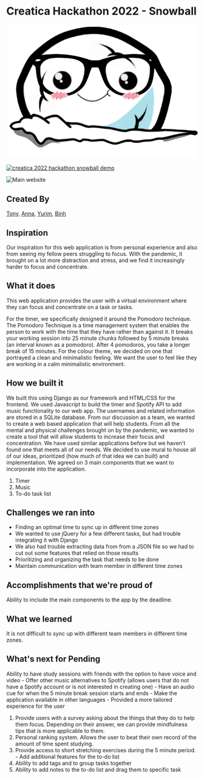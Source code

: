 # Creatica Hackathon 2022 - Snowball

![Snowball Logo](study/static/img/snowball.png)

[![creatica 2022 hackathon snowball demo
](https://img.youtube.com/vi/lt-gWDhBzs8)](https://www.youtube.com/watch?v=lt-gWDhBzs8&ab_channel=%EB%B0%95%EC%9C%A0%EB%A6%BC8)

![Main website](https://challengepost-s3-challengepost.netdna-ssl.com/photos/production/software_photos/001/922/145/datas/original.jpeg)

## Created By

[Tony](https://github.com/trobutlef), [Anna](https://github.com/bluebeepie), [Yurim](https://github.com/lina1919), [Binh](https://github.com/thabinhl21)

## Inspiration
Our inspiration for this web application is from personal experience and also from seeing my fellow peers struggling to focus. With the pandemic, it brought on a lot more distraction and stress, and we find it increasingly harder to focus and concentrate.

## What it does
This web application provides the user with a virtual environment where they can focus and concentrate on a task or tasks. 

For the timer, we specifically designed it around the Pomodoro technique. The Pomodoro Technique is a time management system that enables the person to work with the time that they have rather than against it. It breaks your working session into 25 minute chunks followed by 5 minute breaks (an interval known as a pomodoro). After 4 pomodoros, you take a longer break of 15 minutes. For the colour theme, we decided on one that portrayed a clean and minimalistic feeling. We want the user to feel like they are working in a calm minimalistic environment.

## How we built it
We built this using Django as our framework and HTML/CSS for the frontend. We used Javascript to build the timer and Spotify API to add music functionality to our web app. The usernames and related information are stored in a SQLite database. From our discussion as a team, we wanted to create a web based application that will help students. From all the mental and physical challenges brought on by the pandemic, we wanted to create a tool that will allow students to increase their focus and concentration. We have used similar applications before but we haven't found one that meets all of our needs. We decided to use mural to house all of our ideas, prioritized (how much of that idea we can built) and implementation. We agreed on 3 main components that we want to incorporate into the application.

1. Timer
1. Music
1. To-do task list
## Challenges we ran into
* Finding an optimal time to sync up in different time zones 
* We wanted to use jQuery for a few different tasks, but had trouble integrating it with Django
* We also had trouble extracting data from from a JSON file so we had to cut out some features that relied on those results
* Prioritizing and organizing the task that needs to be done
* Maintain communication with team member in different time zones
## Accomplishments that we're proud of
Ability to include the main components to the app by the deadline.

## What we learned
It is not difficult to sync up with different team members in different time zones.

## What's next for Pending
Ability to have study sessions with friends with the option to have voice and video - Offer other music alternatives to Spotify (allows users that do not have a Spotify account or is not interested in creating one) - Have an audio cue for when the 5 minute break session starts and ends - Make the application available in other languages - Provided a more tailored experience for the user

1. Provide users with a survey asking about the things that they do to help them focus. Depending on their answer, we can provide mindfulness tips that is more applicable to them.
1. Personal ranking system. Allows the user to beat their own record of the amount of time spent studying.
1. Provide access to short stretching exercises during the 5 minute period. - Add additional features for the to-do list
1. Ability to add tags and to group tasks together
1. Ability to add notes to the to-do list and drag them to specific task